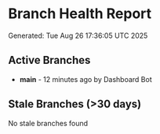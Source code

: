 # Branch Health Report
Generated: Tue Aug 26 17:36:05 UTC 2025

## Active Branches
- **main** - 12 minutes ago by Dashboard Bot

## Stale Branches (>30 days)
No stale branches found
